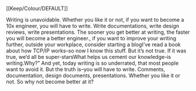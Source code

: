 [[Keep/Colour/DEFAULT]] 

Writing is unavoidable. Whether you like it or not, if you want to become a 10x engineer, you will have to write. Write documentations, write design reviews, write presentations. The sooner you get better at writing, the faster you will become a better engineer., if you want to improve your writing further, outside your workplace, consider starting a blogI’ve read a book about how TCP/IP works–so now I know this stuff. But it’s not true. If it was true, we’d all be super-starsWhat helps us cement our knowledge–is writing.Why?” And yet, today writing is so underrated, that most people want to avoid it. But the truth is–you will have to write. Comments, documentation, design documents, presentations. Whether you like it or not. So why not become better at it?
